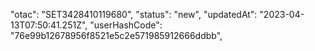 "otac": "SET3428410119680",
        "status": "new",
        "updatedAt": "2023-04-13T07:50:41.251Z",
        "userHashCode": "76e99b12678956f8521e5c2e571985912666ddbb",